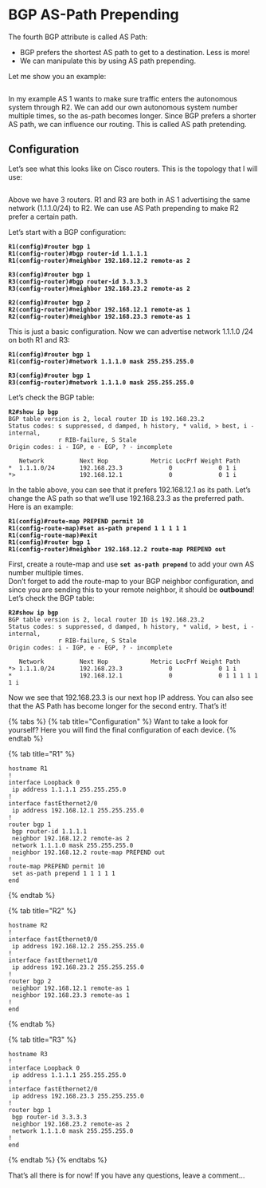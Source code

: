 # BGP AS-Path Prepending

The fourth BGP attribute is called AS Path:

* BGP prefers the shortest AS path to get to a destination. Less is more!
* We can manipulate this by using AS path prepending.

Let me show you an example:

<figure><img src="https://cdn.networklessons.com/wp-content/uploads/2013/02/bgp-as-path-prepend.png" alt=""><figcaption></figcaption></figure>

In my example AS 1 wants to make sure traffic enters the autonomous system through R2. We can add our own autonomous system number multiple times, so the as-path becomes longer. Since BGP prefers a shorter AS path, we can influence our routing. This is called AS path pretending.

## Configuration

Let’s see what this looks like on Cisco routers. This is the topology that I will use:

<figure><img src="https://cdn.networklessons.com/wp-content/uploads/2013/02/bgp-as-path-prepend-lab.png" alt=""><figcaption></figcaption></figure>

Above we have 3 routers. R1 and R3 are both in AS 1 advertising the same network (1.1.1.0/24) to R2. We can use AS Path prepending to make R2 prefer a certain path.

Let’s start with a BGP configuration:

<pre><code><strong>R1(config)#router bgp 1
</strong><strong>R1(config-router)#bgp router-id 1.1.1.1
</strong><strong>R1(config-router)#neighbor 192.168.12.2 remote-as 2
</strong></code></pre>

<pre><code><strong>R3(config)#router bgp 1
</strong><strong>R3(config-router)#bgp router-id 3.3.3.3
</strong><strong>R3(config-router)#neighbor 192.168.23.2 remote-as 2
</strong></code></pre>

<pre><code><strong>R2(config)#router bgp 2
</strong><strong>R2(config-router)#neighbor 192.168.12.1 remote-as 1
</strong><strong>R2(config-router)#neighbor 192.168.23.3 remote-as 1
</strong></code></pre>

This is just a basic configuration. Now we can advertise network 1.1.1.0 /24 on both R1 and R3:

<pre><code><strong>R1(config)#router bgp 1
</strong><strong>R1(config-router)#network 1.1.1.0 mask 255.255.255.0
</strong></code></pre>

<pre><code><strong>R3(config)#router bgp 1
</strong><strong>R3(config-router)#network 1.1.1.0 mask 255.255.255.0
</strong></code></pre>

Let’s check the BGP table:

<pre><code><strong>R2#show ip bgp 
</strong>BGP table version is 2, local router ID is 192.168.23.2
Status codes: s suppressed, d damped, h history, * valid, > best, i - internal,
              r RIB-failure, S Stale
Origin codes: i - IGP, e - EGP, ? - incomplete

   Network          Next Hop            Metric LocPrf Weight Path
*  1.1.1.0/24       192.168.23.3             0             0 1 i
*>                  192.168.12.1             0             0 1 i
</code></pre>

In the table above, you can see that it prefers 192.168.12.1 as its path. Let’s change the AS path so that we’ll use 192.168.23.3 as the preferred path. Here is an example:

<pre><code><strong>R1(config)#route-map PREPEND permit 10
</strong><strong>R1(config-route-map)#set as-path prepend 1 1 1 1 1
</strong><strong>R1(config-route-map)#exit
</strong><strong>R1(config)#router bgp 1
</strong><strong>R1(config-router)#neighbor 192.168.12.2 route-map PREPEND out
</strong></code></pre>

First, create a route-map and use **`set as-path prepend`** to add your own AS number multiple times.\
Don’t forget to add the route-map to your BGP neighbor configuration, and since you are sending this to your remote neighbor, it should be **outbound**! Let’s check the BGP table:

<pre><code><strong>R2#show ip bgp 
</strong>BGP table version is 2, local router ID is 192.168.23.2
Status codes: s suppressed, d damped, h history, * valid, > best, i - internal,
              r RIB-failure, S Stale
Origin codes: i - IGP, e - EGP, ? - incomplete

   Network          Next Hop            Metric LocPrf Weight Path
*> 1.1.1.0/24       192.168.23.3             0             0 1 i
*                   192.168.12.1             0             0 1 1 1 1 1 1 i
</code></pre>

Now we see that 192.168.23.3 is our next hop IP address. You can also see that the AS Path has become longer for the second entry. That’s it!

{% tabs %}
{% tab title="Configuration" %}
Want to take a look for yourself? Here you will find the final configuration of each device.
{% endtab %}

{% tab title="R1" %}
```
hostname R1
!
interface Loopback 0
 ip address 1.1.1.1 255.255.255.0
!
interface fastEthernet2/0
 ip address 192.168.12.1 255.255.255.0
!
router bgp 1
 bgp router-id 1.1.1.1
 neighbor 192.168.12.2 remote-as 2
 network 1.1.1.0 mask 255.255.255.0
 neighbor 192.168.12.2 route-map PREPEND out
!
route-map PREPEND permit 10
 set as-path prepend 1 1 1 1 1
end
```
{% endtab %}

{% tab title="R2" %}
```
hostname R2
!
interface fastEthernet0/0
 ip address 192.168.12.2 255.255.255.0
!
interface fastEthernet1/0
 ip address 192.168.23.2 255.255.255.0
!
router bgp 2
 neighbor 192.168.12.1 remote-as 1
 neighbor 192.168.23.3 remote-as 1
!
end
```
{% endtab %}

{% tab title="R3" %}
```
hostname R3
!
interface Loopback 0
 ip address 1.1.1.1 255.255.255.0
!
interface fastEthernet2/0
 ip address 192.168.23.3 255.255.255.0
!
router bgp 1
 bgp router-id 3.3.3.3
 neighbor 192.168.23.2 remote-as 2
 network 1.1.1.0 mask 255.255.255.0
!
end
```
{% endtab %}
{% endtabs %}

That’s all there is for now! If you have any questions, leave a comment…
